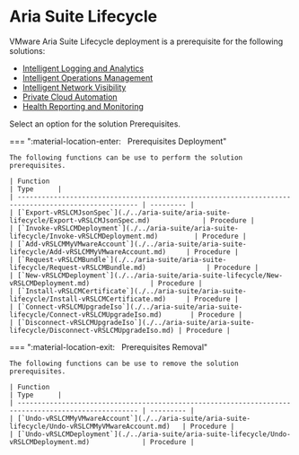 # Aria Suite Lifecycle

VMware Aria Suite Lifecycle deployment is a prerequisite for the following solutions:

- [Intelligent Logging and Analytics](./ila/index.md)
- [Intelligent Operations Management](./iom/index.md)
- [Intelligent Network Visibility](./inv/index.md)
- [Private Cloud Automation](./pca/index.md)
- [Health Reporting and Monitoring](./hrm/index.md)

Select an option for the solution Prerequisites.

=== ":material-location-enter: &nbsp; Prerequisites Deployment"

    The following functions can be use to perform the solution prerequisites.

    | Function                                                                                             | Type      |
    | ---------------------------------------------------------------------------------------------------- | --------- |
    | [`Export-vRSLCMJsonSpec`](./../aria-suite/aria-suite-lifecycle/Export-vRSLCMJsonSpec.md)             | Procedure |
    | [`Invoke-vRSLCMDeployment`](./../aria-suite/aria-suite-lifecycle/Invoke-vRSLCMDeployment.md)         | Procedure |
    | [`Add-vRSLCMMyVMwareAccount`](./../aria-suite/aria-suite-lifecycle/Add-vRSLCMMyVMwareAccount.md)     | Procedure |
    | [`Request-vRSLCMBundle`](./../aria-suite/aria-suite-lifecycle/Request-vRSLCMBundle.md)               | Procedure |
    | [`New-vRSLCMDeployment`](./../aria-suite/aria-suite-lifecycle/New-vRSLCMDeployment.md)               | Procedure |
    | [`Install-vRSLCMCertificate`](./../aria-suite/aria-suite-lifecycle/Install-vRSLCMCertificate.md)     | Procedure |
    | [`Connect-vRSLCMUpgradeIso`](./../aria-suite/aria-suite-lifecycle/Connect-vRSLCMUpgradeIso.md)       | Procedure |
    | [`Disconnect-vRSLCMUpgradeIso`](./../aria-suite/aria-suite-lifecycle/Disconnect-vRSLCMUpgradeIso.md) | Procedure |

=== ":material-location-exit: &nbsp; Prerequisites Removal"

    The following functions can be use to remove the solution prerequisites.

    | Function                                                                                             | Type      |
    | ---------------------------------------------------------------------------------------------------- | --------- |
    | [`Undo-vRSLCMMyVMwareAccount`](./../aria-suite/aria-suite-lifecycle/Undo-vRSLCMMyVMwareAccount.md)   | Procedure |
    | [`Undo-vRSLCMDeployment`](./../aria-suite/aria-suite-lifecycle/Undo-vRSLCMDeployment.md)             | Procedure |
